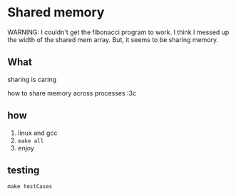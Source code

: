 # Shared memory

WARNING: I couldn't get the fibonacci program to work. I think I messed up the width of the shared mem array. But, it seems to be sharing memory.

## What

sharing is caring

how to share memory across processes :3c

## how

1. linux and gcc
2. `make all`
3. enjoy

## testing

    make testCases